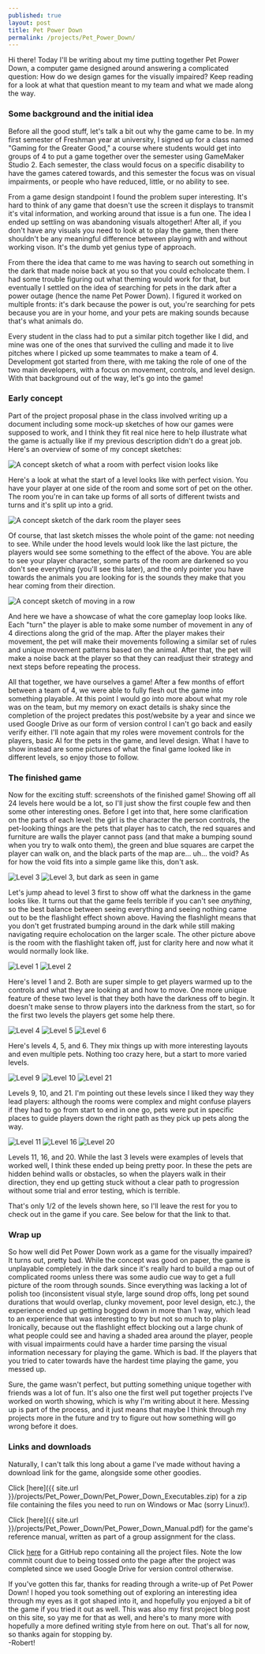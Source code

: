 ```yaml
---
published: true
layout: post
title: Pet Power Down
permalink: /projects/Pet_Power_Down/
---
```


Hi there! Today I'll be writing about my time putting together Pet Power Down, a computer game designed around answering a complicated question: How do we design games for the visually impaired? Keep reading for a look at what that question meant to my team and what we made along the way.  

### Some background and the initial idea

Before all the good stuff, let's talk a bit out why the game came to be. In my first semester of Freshman year at university, I signed up for a class named "Gaming for the Greater Good," a course where students would get into groups of 4 to put a game together over the semester using GameMaker Studio 2. Each semester, the class would focus on a specific disability to have the games catered towards, and this semester the focus was on visual impairments, or people who have reduced, little, or no ability to see.  

From a game design standpoint I found the problem super interesting. It's hard to think of any game that doesn't use the screen it displays to transmit it's vital information, and working around that issue is a fun one. The idea I ended up settling on was abandoning visuals altogether! After all, if you don't have any visuals you need to look at to play the game, then there shouldn't be any meaningful difference between playing with and without working vison. It's the dumb yet genius type of approach.  

From there the idea that came to me was having to search out something in the dark that made noise back at you so that you could echolocate them. I had some trouble figuring out what theming would work for that, but eventually I settled on the idea of searching for pets in the dark after a power outage (hence the name Pet Power Down). I figured it worked on multiple fronts: it's dark because the power is out, you're searching for pets because you are in your home, and your pets are making sounds because that's what animals do.  

Every student in the class had to put a similar pitch together like I did, and mine was one of the ones that survived the culling and made it to live pitches where I picked up some teammates to make a team of 4. Development got started from there, with me taking the role of one of the two main developers, with a focus on movement, controls, and level design. With that background out of the way, let's go into the game!  

### Early concept  

Part of the project proposal phase in the class involved writing up a document including some mock-up sketches of how our games were supposed to work, and I think they fit real nice here to help illustrate what the game is actually like if my previous description didn't do a great job. Here's an overview of some of my concept sketches:  

![A concept sketch of what a room with perfect vision looks like](/concept_level_start.png)  

Here's a look at what the start of a level looks like with perfect vision. You have your player at one side of the room and some sort of pet on the other. The room you're in can take up forms of all sorts of different twists and turns and it's split up into a grid.

![A concept sketch of the dark room the player sees](/concept_level_dark.png)  

Of course, that last sketch misses the whole point of the game: not needing to see. While under the hood levels would look like the last picture, the players would see some something to the effect of the above. You are able to see your player character, some parts of the room are darkened so you don't see everything (you'll see this later), and the only pointer you have towards the animals you are looking for is the sounds they make that you hear coming from their direction.

![A concept sketch of moving in a row](/concept_level_movement.png)  

And here we have a showcase of what the core gameplay loop looks like. Each "turn" the player is able to make some number of movement in any of 4 directions along the grid of the map. After the player makes their movement, the pet will make their movements following a similar set of rules and unique movement patterns based on the animal. After that, the pet will make a noise back at the player so that they can readjust their strategy and next steps before repeating the process.  

All that together, we have ourselves a game! After a few months of effort between a team of 4, we were able to fully flesh out the game into something playable. At this point I would go into more about what my role was on the team, but my memory on exact details is shaky since the completion of the project predates this post/website by a year and since we used Google Drive as our form of version control I can't go back and easily verify either. I'll note again that my roles were movement controls for the players, basic AI for the pets in the game, and level design. What I have to show instead are some pictures of what the final game looked like in different levels, so enjoy those to follow.  

### The finished game  

Now for the exciting stuff: screenshots of the finished game! Showing off all 24 levels here would be a lot, so I'll just show the first couple few and then some other interesting ones. Before I get into that, here some clarification on the parts of each level: the girl is the character the person controls, the pet-looking things are the pets that player has to catch, the red squares and furniture are walls the player cannot pass (and that make a bumping sound when you try to walk onto them), the green and blue squares are carpet the player can walk on, and the black parts of the map are... uh... the void? As for how the void fits into a simple game like this, don't ask.  

![Level 3](/level_3.png)
![Level 3, but dark as seen in game](/level_3_dark.png)

Let's jump ahead to level 3 first to show off what the darkness in the game looks like. It turns out that the game feels terrible if you can't see *anything*, so the best balance between seeing everything and seeing nothing came out to be the flashlight effect shown above. Having the flashlight means that you don't get frustrated bumping around in the dark while still making navigating require echolocation on the larger scale. The other picture above is the room with the flashlight taken off, just for clarity here and now what it would normally look like.

![Level 1](/level_1.png)
![Level 2](/level_2.png)

Here's level 1 and 2. Both are super simple to get players warmed up to the controls and what they are looking at and how to move. One more unique feature of these two level is that they both have the darkness off to begin. It doesn't make sense to throw players into the darkness from the start, so for the first two levels the players get some help there.  

![Level 4](/level_4.png)
![Level 5](/level_5.png)
![Level 6](/level_6.png)

Here's levels 4, 5, and 6. They mix things up with more interesting layouts and even multiple pets. Nothing too crazy here, but a start to more varied levels.  

![Level 9](/level_9.png)
![Level 10](/level_10.png)
![Level 21](/level_21.png)

Levels 9, 10, and 21. I'm pointing out these levels since I liked they way they lead players: although the rooms were complex and might confuse players if they had to go from start to end in one go, pets were put in specific places to guide players down the right path as they pick up pets along the way.  

![Level 11](/level_11.png)
![Level 16](/level_16.png)
![Level 20](/level_20.png)  

Levels 11, 16, and 20. While the last 3 levels were examples of levels that worked well, I think these ended up being pretty poor. In these the pets are hidden behind walls or obstacles, so when the players walk in their direction, they end up getting stuck without a clear path to progression without some trial and error testing, which is terrible.  

That's only 1/2 of the levels shown here, so I'll leave the rest for you to check out in the game if you care. See below for that the link to that.  

### Wrap up  

So how well did Pet Power Down work as a game for the visually impaired? It turns out, pretty bad. While the concept was good on paper, the game is unplayable completely in the dark since it's really hard to build a map out of complicated rooms unless there was some audio cue way to get a full picture of the room through sounds. Since everything was lacking a lot of polish too (inconsistent visual style, large sound drop offs, long pet sound durations that would overlap, clunky movement, poor level design, etc.), the experience ended up getting bogged down in more than 1 way, which lead to an experience that was interesting to try but not so much to play. Ironically, because out the flashlight effect blocking out a large chunk of what people could see and having a shaded area around the player, people with visual impairments could have a harder time parsing the visual information necessary for playing the game. Which is bad. If the players that you tried to cater towards have the hardest time playing the game, you messed up.  

Sure, the game wasn't perfect, but putting something unique together with friends was a lot of fun. It's also one the first well put together projects I've worked on worth showing, which is why I'm writing about it here. Messing up is part of the process, and it just means that maybe I think through my projects more in the future and try to figure out how something will go wrong before it does.  

### Links and downloads

Naturally, I can't talk this long about a game I've made without having a download link for the game, alongside some other goodies.  

Click [here]({{ site.url }}/projects/Pet_Power_Down/Pet_Power_Down_Executables.zip) for a zip file containing the files you need to run on Windows or Mac (sorry Linux!).  

Click [here]({{ site.url }}/projects/Pet_Power_Down/Pet_Power_Down_Manual.pdf) for the game's reference manual, written as part of a group assignment for the class.  

Click [here](https://github.com/rjmarzec/Pet-Power-Down) for a GitHub repo containing all the project files. Note the low commit count due to being tossed onto the page after the project was completed since we used Google Drive for version control otherwise.  

If you've gotten this far, thanks for reading through a write-up of Pet Power Down! I hoped you took something out of exploring an interesting idea through my eyes as it got shaped into it, and hopefully you enjoyed a bit of the game if you tried it out as well. This was also my first project blog post on this site, so yay me for that as well, and here's to many more with hopefully a more defined writing style from here on out. That's all for now, so thanks again for stopping by.  
-Robert!
